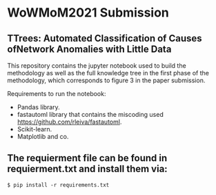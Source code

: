 # WoWMoM2021 Submission
## TTrees: Automated Classification of Causes ofNetwork Anomalies with Little Data
This repository contains the jupyter notebook used to build the methodology as well as the full knowledge tree in the first phase of the methodology, which corresponds to figure 3 in the paper submission.

Requirements to run the notebook:
- Pandas library.
- fastautoml library that contains the miscoding used https://github.com/rleiva/fastautoml.
- Scikit-learn.
- Matplotlib and co.

## The requierment file can be found in requierment.txt and install them via:
```
$ pip install -r requirements.txt
```
